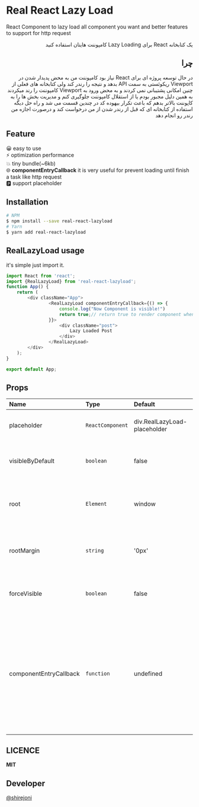 # Real React Lazy Load
React Component to lazy load all component you want and better features to support for http request  
<div dir="rtl"  style="direction: rtl;text-align: right;">
    یک کتابخانه React برای Lazy Loading کامپوننت هایتان استفاده کنید 
</div>
<div dir="rtl"  style="direction: rtl;text-align: right;">

## چرا
در حال توسعه پروژه ای برای React نیاز بود کامپوننت من به محض پدیدار شدن در Viewport ریکوئستی به سمت API بدهد و نتیجه را رندر کند ولی کتابخانه های فعلی از چنین امکانی پشتیبانی نمی کردند و به محض ورود به Viewport کامپوننت را رند میکردند به همین دلیل مجبور بودم یا از استقلال کامپوننت جلوگیری کنم و مدیریت بخش ها را به کاپوننت بالاتر بدهم که باعث تکرار بیهوده کد در چندین قسمت می شد و راه حل دیگه استفاده از کتابخانه ای که قبل از رندر شدن از من درخواست کند و درصورت اجازه من رندر رو انجام دهد

</div>

## Feature
😀    easy to use  
⚡️ optimization performance  
💥    tiny bundle(~6kb)  
🌐    **componentEntryCallback** it is very useful for prevent loading until finish a task like http request  
🅿️   support placeholder

## Installation
```bash
# NPM
$ npm install --save real-react-lazyload
# Yarn
$ yarn add real-react-lazyload
```

## RealLazyLoad usage
it's simple just import it.
```javascript
import React from 'react';
import {RealLazyLoad} from 'real-react-lazyload';
function App() {
    return (
        <div className="App">
                <RealLazyLoad componentEntryCallback={() => {
                    console.log("Now Component is visible!")
                    return true;// return true to render component when get into viewport
                }}>
                    <div className="post">
                        Lazy Loaded Post
                    </div>
                </RealLazyLoad>
        </div>
    );
}

export default App;

```

## Props
| Name | Type | Default | required  | Description |
|:---|:---|:---|:---|:---|
| placeholder | `ReactComponent` | div.RealLazyLoad-placeholder | false | React Elements to use as placeholder  |
| visibleByDefault | `boolean` | false | false | whether component must be visible by default |
| root | `Element` | window | false | The element that is used as the viewport for lazyloading visibility |
| rootMargin | `string` | '0px' | false | Margin around RealLazyLoad component for lazyloading |
| forceVisible | `boolean` | false | false | it force RealLazyLoad render the component in any state it is |
| componentEntryCallback | `function` | undefined | false |  it will call when component get enter to viewport it will render component if it return true and dose not render component if it return false. __this callback won't work if forceVisible is set__ | 

## LICENCE
**MIT**
## Developer
[@shirejoni](https://github.com/shirejoni)
